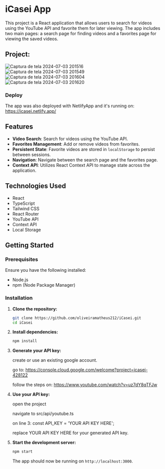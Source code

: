# iCasei App

This project is a React application that allows users to search for videos using the YouTube API and favorite them for later viewing. The app includes two main pages: a search page for finding videos and a favorites page for viewing the saved videos.

## Project:

![Captura de tela 2024-07-03 201516](https://github.com/oliveiramatheus212/iCasei/assets/61399334/22a61b92-4f86-49c2-903a-091b78c17891)
![Captura de tela 2024-07-03 201549](https://github.com/oliveiramatheus212/iCasei/assets/61399334/b9b528b7-15fc-4b5d-98fe-4852edb67ba8)
![Captura de tela 2024-07-03 201604](https://github.com/oliveiramatheus212/iCasei/assets/61399334/4b0f6cce-c9a5-43a5-8cce-9c4c2ee3dc26)
![Captura de tela 2024-07-03 201620](https://github.com/oliveiramatheus212/iCasei/assets/61399334/08be683a-7c7b-432b-a192-1eab41a9a10e)

### Deploy

The app was also deployed with NetlifyApp and it's running on: https://icasei.netlify.app/

## Features

- **Video Search**: Search for videos using the YouTube API.
- **Favorites Management**: Add or remove videos from favorites.
- **Persistent State**: Favorite videos are stored in `localStorage` to persist between sessions.
- **Navigation**: Navigate between the search page and the favorites page.
- **Context API**: Utilizes React Context API to manage state across the application.

## Technologies Used

- React
- TypeScript
- Tailwind CSS
- React Router
- YouTube API
- Context API
- Local Storage

## Getting Started

### Prerequisites

Ensure you have the following installed:

- Node.js
- npm (Node Package Manager)

### Installation

1. **Clone the repository:**

    ```sh
    git clone https://github.com/oliveiramatheus212/iCasei.git
    cd iCasei
    ```

2. **Install dependencies:**

    ```sh
    npm install
    ```

3. **Generate your API key:**

   create or use an existing google account.
   
   go to: https://console.cloud.google.com/welcome?project=icasei-428122

   follow the steps on: https://www.youtube.com/watch?v=uz7dY8qTFJw

4. **Use your API key:**

   open the project

   navigate to src/api/youtube.ts

   on line 3: const API_KEY = 'YOUR API KEY HERE';

   replace YOUR API KEY HERE for your generated API key.

5. **Start the development server:**

    ```sh
    npm start
    ```

    The app should now be running on `http://localhost:3000`.
